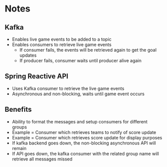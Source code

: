# Notes
## Kafka
- Enables live game events to be added to a topic
- Enables consumers to retrieve live game events
  - If consumer fails, the events will be retrieved again to get the goal updates
  - If producer fails, consumer waits until producer alive again

## Spring Reactive API
- Uses Kafka consumer to retrieve the live game events
- Asynchronous and non-blocking, waits until game event occurs

## Benefits
- Ability to format the messages and setup consumers for different groups
- Example = Consumer which retrieves teams to notify of score update
- Example = Consumer which retrieves score update for display purposes
- If kafka backend goes down, the non-blocking asynchronous API will remain
- If API goes down, the kafka consumer with the related group name will retrieve all messages missed